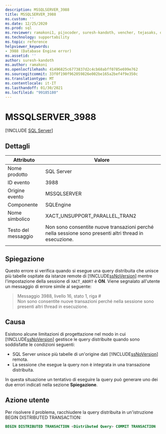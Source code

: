 ```yaml
---
description: MSSQLSERVER_3988
title: MSSQLSERVER_3988
ms.custom: ''
ms.date: 12/25/2020
ms.prod: sql
ms.reviewer: ramakoni1, pijocoder, suresh-kandoth, vencher, tejasaks, docast
ms.technology: supportability
ms.topic: reference
helpviewer_keywords:
- 3988 (Database Engine error)
ms.assetid: ''
author: suresh-kandoth
ms.author: ramakoni
ms.openlocfilehash: 41496825c6773837d2c4cb68abff0785e699e762
ms.sourcegitcommit: 33f0f190f962059826e002be165a2bef4f9e350c
ms.translationtype: MT
ms.contentlocale: it-IT
ms.lasthandoff: 01/30/2021
ms.locfileid: "99185180"
---
```

# <a name="mssqlserver_3988"></a>MSSQLSERVER_3988
 [!INCLUDE [SQL Server](../../includes/applies-to-version/sqlserver.md)]

## <a name="details"></a>Dettagli

|Attributo|Valore|
|---|---|
|Nome prodotto|SQL Server|
|ID evento|3988|
|Origine evento|MSSQLSERVER|
|Componente|SQLEngine|
|Nome simbolico|XACT_UNSUPPORT_PARALLEL_TRAN2|
|Testo del messaggio|Non sono consentite nuove transazioni perché nella sessione sono presenti altri thread in esecuzione.|
||

## <a name="explanation"></a>Spiegazione

Questo errore si verifica quando si esegue una query distribuita che unisce più tabelle ospitate da istanze remote di [!INCLUDE[ssNoVersion](../../includes/ssnoversion-md.md)] mentre l'impostazione della sessione di `XACT_ABORT` è **ON**. Viene segnalato all'utente un messaggio di errore simile al seguente:

> Messaggio 3988, livello 16, stato 1, riga #  
Non sono consentite nuove transazioni perché nella sessione sono presenti altri thread in esecuzione.

## <a name="cause"></a>Causa

Esistono alcune limitazioni di progettazione nel modo in cui [!INCLUDE[ssNoVersion](../../includes/ssnoversion-md.md)] gestisce le query distribuite quando sono soddisfatte le condizioni seguenti:

- SQL Server unisce più tabelle di un'origine dati [!INCLUDE[ssNoVersion](../../includes/ssnoversion-md.md)] remota.
- La sessione che esegue la query non è integrata in una transazione distribuita.

In questa situazione un tentativo di eseguire la query può generare uno dei due errori indicati nella sezione **Spiegazione**.

## <a name="user-action"></a>Azione utente

Per risolvere il problema, racchiudere la query distribuita in un'istruzione BEGIN DISTRIBUTED TRANSACTION:

```sql
BEGIN DISTRIBUTED TRANSACTION <Distributed Query> COMMIT TRANSACTION
```
